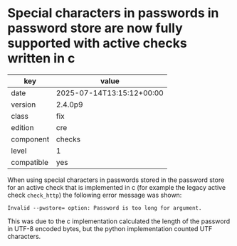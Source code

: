 [//]: # (werk v2)
# Special characters in passwords in password store are now fully supported with active checks written in c

key        | value
---------- | ---
date       | 2025-07-14T13:15:12+00:00
version    | 2.4.0p9
class      | fix
edition    | cre
component  | checks
level      | 1
compatible | yes

When using special characters in passwords stored in the password store for an
active check that is implemented in c (for example the legacy active check
`check_http`) the following error message was shown:

```
Invalid --pwstore= option: Password is too long for argument.
```

This was due to the c implementation calculated the length of the password in
UTF-8 encoded bytes, but the python implementation counted UTF characters.
